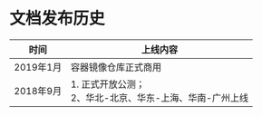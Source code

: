 # 文档发布历史


| 时间    | 上线内容    |
| --- | --- |
|   2019年1月  | 容器镜像仓库正式商用    |
|   2018年9月  | 	1. 正式开放公测；<br>2、华北-北京、华东-上海、华南-广州上线    |

 
